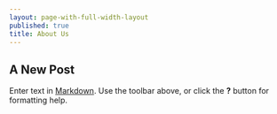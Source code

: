 ```yaml
---
layout: page-with-full-width-layout
published: true
title: About Us
---
```


## A New Post

Enter text in [Markdown](http://daringfireball.net/projects/markdown/). Use the toolbar above, or click the **?** button for formatting help.
